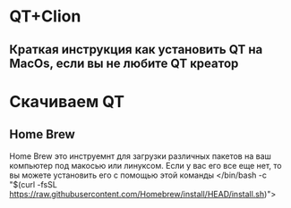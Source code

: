 # QT+Clion
Краткая инструкция как установить QT на MacOs, если вы не любите QT креатор
----------
Скачиваем QT
==========
Home Brew
----------
Home Brew это инструемнт для загрузки различных пакетов на ваш компьютер под макосью или линуксом. Если у вас его все еще нет, то вы можете установить его с помощью этой команды </bin/bash -c "$(curl -fsSL https://raw.githubusercontent.com/Homebrew/install/HEAD/install.sh)">
